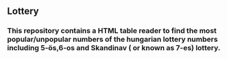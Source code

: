 ## Lottery 
### This repository contains a HTML table reader to find the most popular/unpopular numbers of the hungarian lottery numbers including 5-ös,6-os and Skandinav ( or known as 7-es) lottery.
